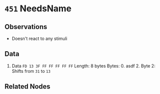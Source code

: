 # `451` NeedsName

## Observations
- Doesn't react to any stimuli

## Data
1. Data `FD 13 3F FF FF FF FF FF`
	Length: 8 bytes
	Bytes:
		0. asdf
		2. Byte 2: Shifts from `31` to `13`

## Related Nodes
